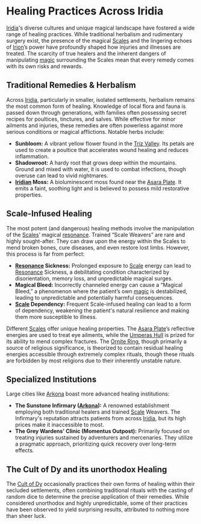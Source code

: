 # Healing Practices Across Iridia

[Iridia](/geography/world/iridia.md)'s diverse cultures and unique magical landscape have fostered a wide range of healing practices. While traditional herbalism and rudimentary surgery exist, the presence of the magical [Scales](/geography/landmark/scale.md) and the lingering echoes of [Irion](/being/deity/irion.md)’s power have profoundly shaped how injuries and illnesses are treated. The scarcity of true healers and the inherent dangers of manipulating [magic](/structure/mechanic/magic.md) surrounding the Scales mean that every remedy comes with its own risks and rewards.

## Traditional Remedies & Herbalism

Across [Iridia](/geography/world/iridia.md), particularly in smaller, isolated settlements, herbalism remains the most common form of healing. Knowledge of local flora and fauna is passed down through generations, with families often possessing secret recipes for poultices, tinctures, and salves. While effective for minor ailments and injuries, these remedies are often powerless against more serious conditions or magical afflictions. Notable herbs include:

*   **Sunbloom:** A vibrant yellow flower found in the [Triz Valley](/geography/settlement/city/triz-valley.md). Its petals are used to create a poultice that accelerates wound healing and reduces inflammation.
*   **Shadowroot:** A hardy root that grows deep within the mountains. Ground and mixed with water, it is used to combat infections, though overuse can lead to vivid nightmares.
*   **[Iridian](/being/species/iridian.md) Moss:** A bioluminescent moss found near the [Asara Plate](/geography/scale/asara-plate.md). It emits a faint, soothing light and is believed to possess mild restorative properties.

## Scale-Infused Healing

The most potent (and dangerous) healing methods involve the manipulation of the [Scales](/geography/landmark/scale.md)’ magical [resonance](/generated/resonance/resonance.md). Trained “Scale Weavers” are rare and highly sought-after. They can draw upon the energy within the Scales to mend broken bones, cure diseases, and even restore lost limbs. However, this process is far from perfect:

*   **[Resonance](/generated/resonance/resonance.md) Sickness:** Prolonged exposure to [Scale](/geography/landmark/scale.md) energy can lead to [Resonance](/structure/mechanic/resonance.md) Sickness, a debilitating condition characterized by disorientation, memory loss, and unpredictable magical surges.
*   **Magical Bleed:** Incorrectly channeled energy can cause a “Magical Bleed,” a phenomenon where the patient’s own [magic](/structure/mechanic/magic.md) is destabilized, leading to unpredictable and potentially harmful consequences.
*   **[Scale](/geography/landmark/scale.md) Dependency:** Frequent Scale-infused healing can lead to a form of dependency, weakening the patient's natural resilience and making them more susceptible to illness.

Different [Scales](/geography/landmark/scale.md) offer unique healing properties. The [Asara Plate](/geography/scale/asara-plate.md)’s reflective energies are used to treat eye ailments, while the [Umperas Hull](/geography/scale/umperas-hull.md) is prized for its ability to mend complex fractures. The [Ornite Ring](/geography/scale/ornite-ring.md), though primarily a source of religious significance, is theorized to contain residual healing energies accessible through extremely complex rituals, though these rituals are forbidden by most religions due to their inherently unstable nature.

## Specialized Institutions

Large cities like [Arkona](/generated/city/arkona.md) boast more advanced healing institutions:

*   **The Sunstone Infirmary ([Arkona](/generated/city/arkona.md)):** A renowned establishment employing both traditional healers and trained [Scale](/geography/landmark/scale.md) Weavers. The Infirmary's reputation attracts patients from across [Iridia](/geography/world/iridia.md), but its high prices make it inaccessible to most.
*   **The Grey Wardens' Clinic (Momentus Outpost):** Primarily focused on treating injuries sustained by adventurers and mercenaries. They utilize a pragmatic approach, prioritizing quick recovery over long-term effects.

## The Cult of Dy and its unorthodox Healing

The [Cult of Dy](/structure/society/factions/cult-of-dy.md) occasionally practices their own forms of healing within their secluded settlements, often combining traditional rituals with the casting of random dice to determine the precise application of their remedies. While considered unorthodox and highly unpredictable, some of their practices have been observed to yield surprising results, attributed to nothing more than sheer luck.
